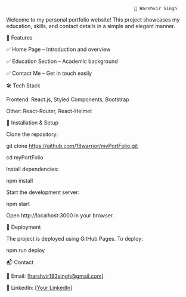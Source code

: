                                                     👤 Harshvir Singh

Welcome to my personal portfolio website! This project showcases my education, skills, and contact details in a simple and elegant manner.

📌 Features

✅ Home Page – Introduction and overview

✅ Education Section – Academic background

✅ Contact Me – Get in touch easily

🛠️ Tech Stack

Frontend: React.js, Styled Components, Bootstrap

Other: React-Router, React-Helmet

🚀 Installation & Setup

Clone the repository:

git clone https://github.com/18warrior/myPortFolio.git

cd myPortFolio

Install dependencies:

npm install

Start the development server:

npm start

Open http://localhost:3000 in your browser.

🚀 Deployment

The project is deployed using GitHub Pages. To deploy:

npm run deploy

📬 Contact

📧 Email: [harshvir183singh@gmail.com]

📌 LinkedIn: [[Your LinkedIn](https://www.linkedin.com/in/harshvir-singh-801021324?utm_source=share&utm_campaign=share_via&utm_content=profile&utm_medium=android_app)]
